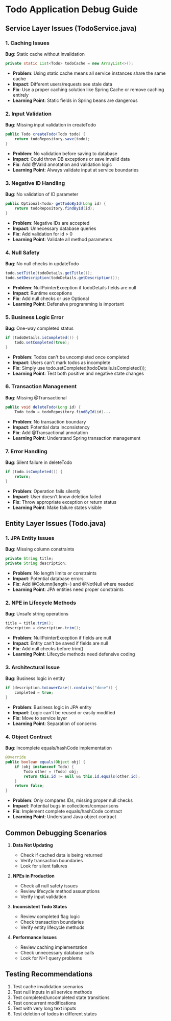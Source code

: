 # Todo Application Debug Guide

## Service Layer Issues (TodoService.java)

### 1. Caching Issues
**Bug**: Static cache without invalidation
```java
private static List<Todo> todoCache = new ArrayList<>();
```
- **Problem**: Using static cache means all service instances share the same cache
- **Impact**: Different users/requests see stale data
- **Fix**: Use a proper caching solution like Spring Cache or remove caching entirely
- **Learning Point**: Static fields in Spring beans are dangerous

### 2. Input Validation
**Bug**: Missing input validation in createTodo
```java
public Todo createTodo(Todo todo) {
    return todoRepository.save(todo);
}
```
- **Problem**: No validation before saving to database
- **Impact**: Could throw DB exceptions or save invalid data
- **Fix**: Add @Valid annotation and validation logic
- **Learning Point**: Always validate input at service boundaries

### 3. Negative ID Handling
**Bug**: No validation of ID parameter
```java
public Optional<Todo> getTodoById(Long id) {
    return todoRepository.findById(id);
}
```
- **Problem**: Negative IDs are accepted
- **Impact**: Unnecessary database queries
- **Fix**: Add validation for id > 0
- **Learning Point**: Validate all method parameters

### 4. Null Safety
**Bug**: No null checks in updateTodo
```java
todo.setTitle(todoDetails.getTitle());
todo.setDescription(todoDetails.getDescription());
```
- **Problem**: NullPointerException if todoDetails fields are null
- **Impact**: Runtime exceptions
- **Fix**: Add null checks or use Optional
- **Learning Point**: Defensive programming is important

### 5. Business Logic Error
**Bug**: One-way completed status
```java
if (todoDetails.isCompleted()) {
    todo.setCompleted(true);
}
```
- **Problem**: Todos can't be uncompleted once completed
- **Impact**: Users can't mark todos as incomplete
- **Fix**: Simply use todo.setCompleted(todoDetails.isCompleted());
- **Learning Point**: Test both positive and negative state changes

### 6. Transaction Management
**Bug**: Missing @Transactional
```java
public void deleteTodo(Long id) {
    Todo todo = todoRepository.findById(id)...
```
- **Problem**: No transaction boundary
- **Impact**: Potential data inconsistency
- **Fix**: Add @Transactional annotation
- **Learning Point**: Understand Spring transaction management

### 7. Error Handling
**Bug**: Silent failure in deleteTodo
```java
if (todo.isCompleted()) {
    return;
}
```
- **Problem**: Operation fails silently
- **Impact**: User doesn't know deletion failed
- **Fix**: Throw appropriate exception or return status
- **Learning Point**: Make failure states visible

## Entity Layer Issues (Todo.java)

### 1. JPA Entity Issues
**Bug**: Missing column constraints
```java
private String title;
private String description;
```
- **Problem**: No length limits or constraints
- **Impact**: Potential database errors
- **Fix**: Add @Column(length=) and @NotNull where needed
- **Learning Point**: JPA entities need proper constraints

### 2. NPE in Lifecycle Methods
**Bug**: Unsafe string operations
```java
title = title.trim();
description = description.trim();
```
- **Problem**: NullPointerException if fields are null
- **Impact**: Entity can't be saved if fields are null
- **Fix**: Add null checks before trim()
- **Learning Point**: Lifecycle methods need defensive coding

### 3. Architectural Issue
**Bug**: Business logic in entity
```java
if (description.toLowerCase().contains("done")) {
    completed = true;
}
```
- **Problem**: Business logic in JPA entity
- **Impact**: Logic can't be reused or easily modified
- **Fix**: Move to service layer
- **Learning Point**: Separation of concerns

### 4. Object Contract
**Bug**: Incomplete equals/hashCode implementation
```java
@Override
public boolean equals(Object obj) {
    if (obj instanceof Todo) {
        Todo other = (Todo) obj;
        return this.id != null && this.id.equals(other.id);
    }
    return false;
}
```
- **Problem**: Only compares IDs, missing proper null checks
- **Impact**: Potential bugs in collections/comparisons
- **Fix**: Implement complete equals/hashCode contract
- **Learning Point**: Understand Java object contract

## Common Debugging Scenarios

1. **Data Not Updating**
   - Check if cached data is being returned
   - Verify transaction boundaries
   - Look for silent failures

2. **NPEs in Production**
   - Check all null safety issues
   - Review lifecycle method assumptions
   - Verify input validation

3. **Inconsistent Todo States**
   - Review completed flag logic
   - Check transaction boundaries
   - Verify entity lifecycle methods

4. **Performance Issues**
   - Review caching implementation
   - Check unnecessary database calls
   - Look for N+1 query problems

## Testing Recommendations

1. Test cache invalidation scenarios
2. Test null inputs in all service methods
3. Test completed/uncompleted state transitions
4. Test concurrent modifications
5. Test with very long text inputs
6. Test deletion of todos in different states
